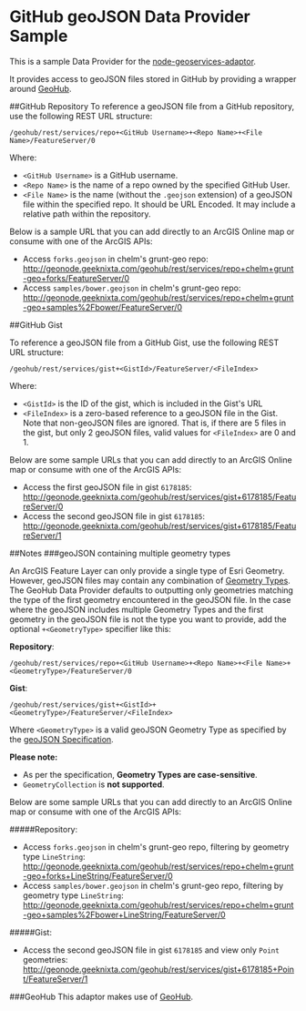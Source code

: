 GitHub geoJSON Data Provider Sample
===================================

This is a sample Data Provider for the [node-geoservices-adaptor](../..).

It provides access to geoJSON files stored in GitHub by providing a wrapper around [GeoHub](https://github.com/chelm/geohub).

##GitHub Repository
To reference a geoJSON file from a GitHub repository, use the following REST URL structure:

	/geohub/rest/services/repo+<GitHub Username>+<Repo Name>+<File Name>/FeatureServer/0

Where:

* `<GitHub Username>` is a GitHub username.
* `<Repo Name>` is the name of a repo owned by the specified GitHub User.
* `<File Name>` is the name (without the `.geojson` extension) of a geoJSON file within the specified repo. It should be URL Encoded. It may include a relative path within the repository.

Below is a sample URL that you can add directly to an ArcGIS Online map or consume with one of the ArcGIS APIs:

* Access `forks.geojson` in chelm's grunt-geo repo: http://geonode.geeknixta.com/geohub/rest/services/repo+chelm+grunt-geo+forks/FeatureServer/0
* Access `samples/bower.geojson` in chelm's grunt-geo repo: http://geonode.geeknixta.com/geohub/rest/services/repo+chelm+grunt-geo+samples%2Fbower/FeatureServer/0

##GitHub Gist

To reference a geoJSON file from a GitHub Gist, use the following REST URL structure:

	/geohub/rest/services/gist+<GistId>/FeatureServer/<FileIndex>

Where:

* `<GistId>` is the ID of the gist, which is included in the Gist's URL
* `<FileIndex>` is a zero-based reference to a geoJSON file in the Gist. Note that non-geoJSON files are ignored. That is, if there are 5 files in the gist, but only 2 geoJSON files, valid values for `<FileIndex>` are 0 and 1.

Below are some sample URLs that you can add directly to an ArcGIS Online map or consume with one of the ArcGIS APIs:

* Access the first geoJSON file in gist `6178185`: http://geonode.geeknixta.com/geohub/rest/services/gist+6178185/FeatureServer/0
* Access the second geoJSON file in gist `6178185`: http://geonode.geeknixta.com/geohub/rest/services/gist+6178185/FeatureServer/1

##Notes
###geoJSON containing multiple geometry types

An ArcGIS Feature Layer can only provide a single type of Esri Geometry. However, geoJSON files may contain any combination of [Geometry Types](http://www.geojson.org/geojson-spec.html#geometry-objects). The GeoHub Data Provider defaults to outputting only geometries matching the type of the first geometry encountered in the geoJSON file. In the case where the geoJSON includes multiple Geometry Types and the first geometry in the geoJSON file is not the type you want to provide, add the optional `+<GeometryType>` specifier like this:

**Repository**:

	/geohub/rest/services/repo+<GitHub Username>+<Repo Name>+<File Name>+<GeometryType>/FeatureServer/0

**Gist**:

	/geohub/rest/services/gist+<GistId>+<GeometryType>/FeatureServer/<FileIndex>

Where `<GeometryType>` is a valid geoJSON Geometry Type as specified by the [geoJSON Specification](http://www.geojson.org/geojson-spec.html).

**Please note:**

* As per the specification, **Geometry Types are case-sensitive**.
* `GeometryCollection` is **not supported**.

Below are some sample URLs that you can add directly to an ArcGIS Online map or consume with one of the ArcGIS APIs:

#####Repository:
* Access `forks.geojson` in chelm's grunt-geo repo, filtering by geometry type `LineString`: http://geonode.geeknixta.com/geohub/rest/services/repo+chelm+grunt-geo+forks+LineString/FeatureServer/0
* Access `samples/bower.geojson` in chelm's grunt-geo repo, filtering by geometry type `LineString`: http://geonode.geeknixta.com/geohub/rest/services/repo+chelm+grunt-geo+samples%2Fbower+LineString/FeatureServer/0

#####Gist:
* Access the second geoJSON file in gist `6178185` and view only `Point` geometries: http://geonode.geeknixta.com/geohub/rest/services/gist+6178185+Point/FeatureServer/1

###GeoHub
This adaptor makes use of [GeoHub](https://github.com/chelm/geohub).